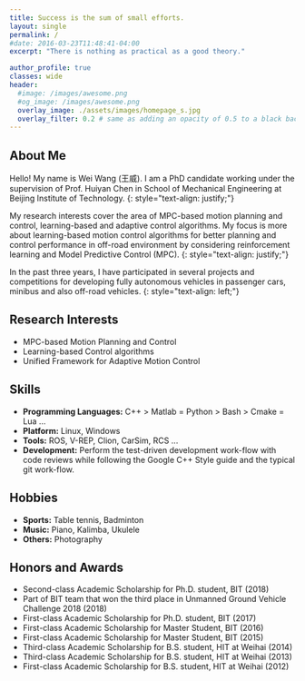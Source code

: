 ```yaml
---
title: Success is the sum of small efforts.
layout: single
permalink: /
#date: 2016-03-23T11:48:41-04:00
excerpt: "There is nothing as practical as a good theory."  

author_profile: true
classes: wide
header:
  #image: /images/awesome.png
  #og_image: /images/awesome.png
  overlay_image: ./assets/images/homepage_s.jpg
  overlay_filter: 0.2 # same as adding an opacity of 0.5 to a black background
---
```

## About Me
Hello! My name is Wei Wang (王威).  I am a PhD candidate working under the supervision of Prof. Huiyan Chen in School of Mechanical Engineering at Beijing Institute of Technology.
{: style="text-align: justify;"}

My research interests cover the area of MPC-based motion planning and control, learning-based and adaptive control algorithms. My focus is more about learning-based motion control algorithms for better planning and control performance in off-road environment by considering reinforcement learning and Model Predictive Control (MPC).
{: style="text-align: justify;"}

In the past three years, I have participated  in several projects and competitions for developing fully autonomous vehicles in passenger cars, minibus and also off-road vehicles.
{: style="text-align: left;"}

## Research Interests
* MPC-based Motion Planning and Control
* Learning-based Control algorithms
* Unified Framework for Adaptive Motion Control

## Skills  
* **Programming Languages:** C++ > Matlab = Python > Bash > Cmake = Lua ...
* **Platform:** Linux, Windows
* **Tools:** ROS, V-REP, Clion, CarSim, RCS ...
* **Development:** Perform the test-driven development work-flow with code reviews while following the Google C++ Style guide and the typical git work-flow.

## Hobbies
* **Sports:** Table tennis, Badminton
* **Music:** Piano, Kalimba, Ukulele
* **Others:** Photography

## Honors and Awards
* Second-class Academic Scholarship for Ph.D. student, BIT (2018)
* Part of BIT team that won the third place in Unmanned Ground Vehicle Challenge 2018 (2018)
* First-class Academic Scholarship for Ph.D. student, BIT (2017)
* First-class Academic Scholarship for Master Student, BIT (2016)
* First-class Academic Scholarship for Master Student, BIT (2015)
* Third-class Academic Scholarship for B.S. student, HIT at Weihai (2014)
* Third-class Academic Scholarship for B.S. student, HIT at Weihai (2013)
* First-class Academic Scholarship for B.S. student, HIT at Weihai (2012)
